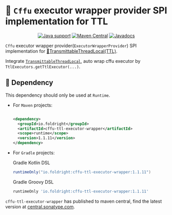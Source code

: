 # 🦝 `Cffu` executor wrapper provider SPI implementation for TTL

<p align="center">
<a href="https://openjdk.java.net/"><img src="https://img.shields.io/badge/Java-8+-339933?logo=openjdk&logoColor=white" alt="Java support"></a>
<a href="https://central.sonatype.com/artifact/io.foldright/cffu-ttl-executor-wrapper/1.0.0/versions"><img src="https://img.shields.io/maven-central/v/io.foldright/cffu-ttl-executor-wrapper?logo=apache-maven&logoColor=white" alt="Maven Central"></a>
<a href="https://foldright.io/api-docs/cffu/"><img src="https://img.shields.io/maven-central/v/io.foldright/cffu-ttl-executor-wrapper?label=javadoc&logo=read-the-docs&logoColor=white" alt="Javadocs"></a>
</p>

`Cffu` executor wrapper provider(`ExecutorWrapperProvider`) SPI implementation for
[📌TransmittableThreadLocal(TTL)](https://github.com/alibaba/transmittable-thread-local).

Integrate [`TransmittableThreadLocal`](https://github.com/alibaba/transmittable-thread-local),
auto wrap cffu executor by `TtlExecutors.getTtlExecutor(...)`.

## 🍪 Dependency

This dependency should only be used at `Runtime`.

- For `Maven` projects:

  ```xml

  <dependency>
    <groupId>io.foldright</groupId>
    <artifactId>cffu-ttl-executor-wrapper</artifactId>
    <scope>runtime</scope>
    <version>1.1.11</version>
  </dependency>
  ```
- For `Gradle` projects:

  Gradle Kotlin DSL
  ```groovy
  runtimeOnly("io.foldright:cffu-ttl-executor-wrapper:1.1.11")
  ```
  Gradle Groovy DSL
  ```groovy
  runtimeOnly 'io.foldright:cffu-ttl-executor-wrapper:1.1.11'
  ```

`cffu-ttl-executor-wrapper` has published to maven central, find the latest version at
[central.sonatype.com](https://central.sonatype.com/artifact/io.foldright/cffu-ttl-executor-wrapper/1.0.0/versions).
